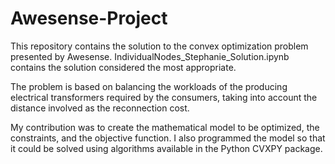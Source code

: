 # Awesense-Project
This repository contains the solution to the convex optimization problem presented by Awesense. IndividualNodes_Stephanie_Solution.ipynb contains the solution considered the most appropriate.

The problem is based on balancing the workloads of the producing electrical transformers required by the consumers, taking into account the distance involved as the reconnection cost.

My contribution was to create the mathematical model to be optimized, the constraints, and the objective function. I also programmed the model so that it could be solved using algorithms available in the Python CVXPY package.
